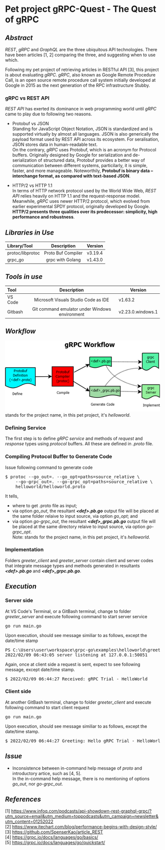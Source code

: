 # Pet project gRPC-Quest - The Quest of gRPC
## _Abstract_
_REST_, _gRPC_ and _GraphQL_ are the three ubiquitous API technologies. There have been articles [1, 2] comparing the three, and suggesting when to use which.

Following my pet project of retrieving articles in RESTful API [3], this project is about evaluating _gRPC_. _gRPC_,  also known as Google Remote Procedure Call, is an open source remote procedure call system initially developed at Google in 2015 as the next generation of the RPC infrastructure Stubby.

### gRPC vs REST API
_REST API_ has exerted its dominance in web programming world until _gRPC_ came to play due to following two reasons.
- Protobuf vs JSON<br/>
Standing for JavaScript Object Notation, JSON is standardized and is supported virtually by almost all languages. JSON is also generically the payload format used by REST API across its ecosystem. For seralisation, JSON stores data in human-readable text. <br/>
On the contrary, _gRPC_ uses Protobuf, which is an acronym for Protocol buffers. 
Originally designed by Google for serialization and de-serialization of structured data,  Protobuf provides a better way of communication between different systems, particilarly, it is simple, faster, and more manageable. Noteworthily, **Protobuf is binary data – interchange format, as compared with text-based JSON**.

- HTTP/2 vs HTTP 1.1<br/>
In terms of HTTP network protocol used by the World Wide Web, _REST API_ relies heavily on HTTP 1.1 and the request-response model. Meanwhile, _gRPC_ uses newer HTTP/2 protocol, which evolved from earlier experimental SPDY protocol, originally developed by Google. **HTTP/2 presents three qualities over its predecessor: simplicity, high performance and robustness**.
  
## _Libraries in Use_
| Library/Tool | Description | Version | 
|:-----------------|:-------:|-----------|
| protoc/libprotoc | Proto Buf Compiler | v3.19.4 |
| grpc_go | grpc with Golang | v1.43.0 |

## _Tools in use_
| Tool | Description | Version | 
|:-----------------|:-------:|-----------|
| VS Code | Microsoft Visuals Studio Code as IDE |  v1.63.2  |
| Gitbash | Git command emulator under Windows environment | v2.23.0.windows.1 |

## _Workflow_
![gRPC Workflow](image/gRPC-Workflow.png "gRPC Workflow")<br/>
_<def>_ stands for the project name, in this pet project, it's _helloworld_.
  
### Defining Service
The first step is to define _gRPC service_ and methods of _request_ and _response_ types using _protocol_ buffers. All these are defined in _.proto_ file. 

### Compiling Protocol Buffer to Generate Code
Issue following command to generate code
<pre>
$ protoc --go_out=. --go_opt=paths=source_relative \
    --go-grpc_out=. --go-grpc_opt=paths=source_relative \
    helloworld/helloworld.proto
</pre>    
It tells,
- where to get .proto file as input;
- via option _go_out_, the resultant _**&lt;def&gt;.pb.go**_ output file will be placed at the same folder relaive to input source, via option _go_opt_; and
- via option _go-grpc_out_, the resultant _**&lt;def&gt;&lowbar;grpc.pb.go**_ output file will be placed at the same directory relaive to input source, via option _go-grpc_opt_.<br/>
Note: _<def>_ stands for the project name, in this pet project, it's _helloworld_.
  
### Implementation
Folders _greeter_client_ and _greeter_server_ contain client and server codes that integrate message types and methods generated in resultants _**&lt;def&gt;.pb.go**_ and _**&lt;def&gt;&lowbar;grpc.pb.go**_.
  
## _Execution_
### Server side
At VS Code's Terminal, or a GitBash terminal, change to folder _greeter_server_ and execute following command to start server service<br/>
<pre>go run main.go</pre>
Upon execution, should see message similiar to as follows, except the date/time stamp
<pre>
PS C:\Users\user\workspace\grpc-go\examples\helloworld\greeter_server> go run main.go   
2022/02/09 06:43:05 server listening at 127.0.0.1:50051
</pre>
Again, once at client side a request is sent, expect to see following message, except date/time stamp.
<pre>$ 2022/02/09 06:44:27 Received: gRPC Trial - HelloWorld</pre>

### Client side
At another GitBash terminal, change to folder _greeter_client_ and execute following command to start client request<br/> 
<pre>go run main.go</pre>
Upon execution, should see message similiar to as follows, except the date/time stamp.
<pre>$ 2022/02/09 06:44:27 Greeting: Hello gRPC Trial - HelloWorld</pre>

## _Issue_
- Inconsistence between in-command help message of _proto_ and introductory artice, such as [4, 5].<br/>
  In the in-command help message, there is no mentioning of options _go_out_, nor _go-grpc_out_.
  
## _References_
[1] https://www.infoq.com/podcasts/api-showdown-rest-graphql-grpc/?utm_source=email&utm_medium=toppodcasts&utm_campaign=newsletter&utm_content=01252022<br/>
[2] https://www.itechart.com/blog/performance-begins-with-design-style/<br/> 
[3] https://github.com/SpenserKao/article_REST<br/>
[4] https://grpc.io/docs/languages/go/basics/<br/>
[5] https://grpc.io/docs/languages/go/quickstart/
  
